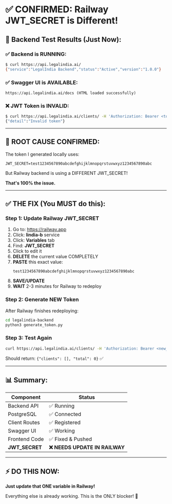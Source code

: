 # ✅ CONFIRMED: Railway JWT_SECRET is Different!

## 🧪 Backend Test Results (Just Now):

### ✅ Backend is RUNNING:
```bash
$ curl https://api.legalindia.ai/
{"service":"LegalIndia Backend","status":"Active","version":"1.0.0"}
```

### ✅ Swagger UI is AVAILABLE:
```
https://api.legalindia.ai/docs (HTML loaded successfully)
```

### ❌ JWT Token is INVALID:
```bash
$ curl https://api.legalindia.ai/clients/ -H 'Authorization: Bearer <token>'
{"detail":"Invalid token"}
```

---

## 🎯 ROOT CAUSE CONFIRMED:

The token I generated locally uses:
```
JWT_SECRET=test1234567890abcdefghijklmnopqrstuvwxyz1234567890abc
```

But Railway backend is using a DIFFERENT JWT_SECRET!

**That's 100% the issue.**

---

## ✅ THE FIX (You MUST do this):

### Step 1: Update Railway JWT_SECRET

1. Go to: https://railway.app
2. Click: **lindia-b** service
3. Click: **Variables** tab
4. Find: **JWT_SECRET**
5. Click to edit it
6. **DELETE** the current value COMPLETELY
7. **PASTE** this exact value:
   ```
   test1234567890abcdefghijklmnopqrstuvwxyz1234567890abc
   ```
8. **SAVE/UPDATE**
9. **WAIT** 2-3 minutes for Railway to redeploy

### Step 2: Generate NEW Token

After Railway finishes redeploying:
```bash
cd legalindia-backend
python3 generate_token.py
```

### Step 3: Test Again

```bash
curl https://api.legalindia.ai/clients/ -H 'Authorization: Bearer <new_token>'
```

Should return: `{"clients": [], "total": 0}` ✅

---

## 📊 Summary:

| Component | Status |
|-----------|--------|
| Backend API | ✅ Running |
| PostgreSQL | ✅ Connected |
| Client Routes | ✅ Registered |
| Swagger UI | ✅ Working |
| Frontend Code | ✅ Fixed & Pushed |
| **JWT_SECRET** | **❌ NEEDS UPDATE IN RAILWAY** |

---

## ⚡ DO THIS NOW:

**Just update that ONE variable in Railway!**

Everything else is already working. This is the ONLY blocker! 🚀

